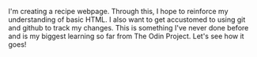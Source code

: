 I'm creating a recipe webpage. Through this, I hope to
reinforce my understanding of basic HTML. I also want to
get accustomed to using git and github to track my changes.
This is something I've never done before and is my biggest 
learning so far from The Odin Project. Let's see how it goes!